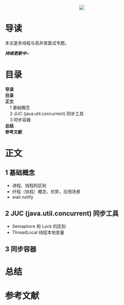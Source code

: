 <div align="center"><img src="https://gitee.com/struggle3014/picBed/raw/master/name_code.png"></div>

# 导读

本文是多线程与高并发面试专题。

***持续更新中~***



# 目录

<nav>
<a href='#导读' style='text-decoration:none;font-weight:bolder'>导读</a><br/>
<a href='#目录' style='text-decoration:none;font-weight:bolder'>目录</a><br/>
<a href='#正文' style='text-decoration:none;font-weight:bolder'>正文</a><br/>
&nbsp;&nbsp;&nbsp;&nbsp;<a href='#1 基础概念' style='text-decoration:none;${border-style}'>1 基础概念</a><br/>
&nbsp;&nbsp;&nbsp;&nbsp;<a href='#2 JUC (java.util.concurrent) 同步工具' style='text-decoration:none;${border-style}'>2 JUC (java.util.concurrent) 同步工具</a><br/>
&nbsp;&nbsp;&nbsp;&nbsp;<a href='#3 同步容器' style='text-decoration:none;${border-style}'>3 同步容器</a><br/>
<a href='#总结' style='text-decoration:none;font-weight:bolder'>总结</a><br/>
<a href='#参考文献' style='text-decoration:none;font-weight:bolder'>参考文献</a><br/>
</nav>

# 正文

## 1 基础概念

* 进程、线程的区别
* 纤程（协程）概念，优势，应用场景
* wait notify



## 2 JUC (java.util.concurrent) 同步工具

* Semaphore 和 Lock 的区别
* ThreadLocal 线程本地变量



## 3 同步容器



# 总结



# 参考文献

